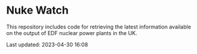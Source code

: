# Nuke Watch

This repository includes code for retrieving the latest information available on the output of EDF nuclear power plants in the UK.

Last updated: 2023-04-30 16:08